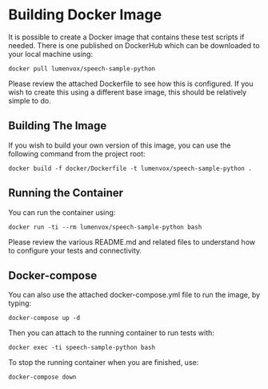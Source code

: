 # Building Docker Image

It is possible to create a Docker image that contains these test scripts
if needed. There is one published on DockerHub which can be downloaded
to your local machine using:

```shell
docker pull lumenvox/speech-sample-python 
```

Please review the attached Dockerfile to see how this is configured. If
you wish to create this using a different base image, this should be
relatively simple to do.

## Building The Image

If you wish to build your own version of this image, you can use the
following command from the project root:

```shell
docker build -f docker/Dockerfile -t lumenvox/speech-sample-python .
```

## Running the Container

You can run the container using:

```shell
docker run -ti --rm lumenvox/speech-sample-python bash 
```

Please review the various README.md and related files to understand
how to configure your tests and connectivity.

## Docker-compose

You can also use the attached docker-compose.yml file
to run the image, by typing:

```shell
docker-compose up -d
```

Then you can attach to the running container to
run tests with:

```shell
docker exec -ti speech-sample-python bash
```

To stop the running container when you are finished,
use:

```shell
docker-compose down
```
